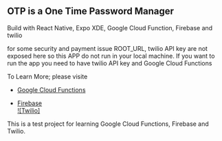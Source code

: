 ## OTP is a One Time Password Manager

Build with React Native, Expo XDE, Google Cloud Function, Firebase and twilio

for some security and payment issue ROOT_URL, twilio API key are not exposed here so this APP do not run in your local machine. If you want to run the app you need to have twilio API key and Google Cloud Functions

To Learn More; please visite
- [Google Cloud Functions](https://cloud.google.com/functions/)

- [Firebase](https://firebase.google.com/)  
[![Twilio]](https://www.twilio.com/)

This is a test project for learning Google Cloud Functions, Firebase and Twilio.
